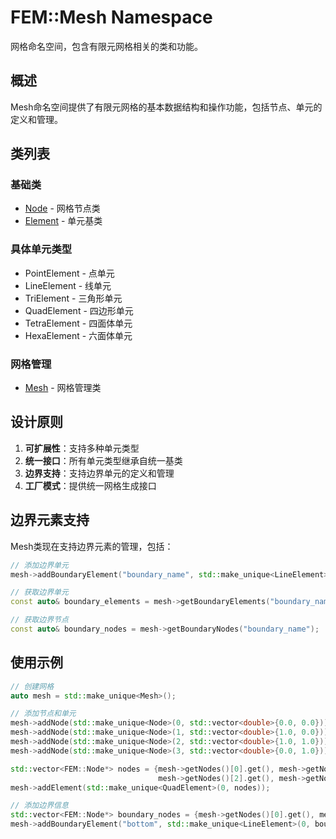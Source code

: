 # FEM::Mesh Namespace

网格命名空间，包含有限元网格相关的类和功能。

## 概述

Mesh命名空间提供了有限元网格的基本数据结构和操作功能，包括节点、单元的定义和管理。

## 类列表

### 基础类
- [Node](classes/Node.md) - 网格节点类
- [Element](classes/Element.md) - 单元基类

### 具体单元类型
- PointElement - 点单元
- LineElement - 线单元
- TriElement - 三角形单元
- QuadElement - 四边形单元
- TetraElement - 四面体单元
- HexaElement - 六面体单元

### 网格管理
- [Mesh](classes/Mesh.md) - 网格管理类

## 设计原则

1. **可扩展性**：支持多种单元类型
2. **统一接口**：所有单元类型继承自统一基类
3. **边界支持**：支持边界单元的定义和管理
4. **工厂模式**：提供统一网格生成接口

## 边界元素支持

Mesh类现在支持边界元素的管理，包括：

```cpp
// 添加边界单元
mesh->addBoundaryElement("boundary_name", std::make_unique<LineElement>(...));

// 获取边界单元
const auto& boundary_elements = mesh->getBoundaryElements("boundary_name");

// 获取边界节点
const auto& boundary_nodes = mesh->getBoundaryNodes("boundary_name");
```

## 使用示例

```cpp
// 创建网格
auto mesh = std::make_unique<Mesh>();

// 添加节点和单元
mesh->addNode(std::make_unique<Node>(0, std::vector<double>{0.0, 0.0}));
mesh->addNode(std::make_unique<Node>(1, std::vector<double>{1.0, 0.0}));
mesh->addNode(std::make_unique<Node>(2, std::vector<double>{1.0, 1.0}));
mesh->addNode(std::make_unique<Node>(3, std::vector<double>{0.0, 1.0}));

std::vector<FEM::Node*> nodes = {mesh->getNodes()[0].get(), mesh->getNodes()[1].get(), 
                                 mesh->getNodes()[2].get(), mesh->getNodes()[3].get()};
mesh->addElement(std::make_unique<QuadElement>(0, nodes));

// 添加边界信息
std::vector<FEM::Node*> boundary_nodes = {mesh->getNodes()[0].get(), mesh->getNodes()[1].get()};
mesh->addBoundaryElement("bottom", std::make_unique<LineElement>(0, boundary_nodes));
```